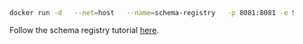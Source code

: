 ```bash
docker run -d   --net=host   --name=schema-registry   -p 8081:8081 -e SCHEMA_REGISTRY_KAFKASTORE_CONNECTION_URL=172.17.0.1:2181   -e SCHEMA_REGISTRY_HOST_NAME=172.17.0.1   -e SCHEMA_REGISTRY_LISTENERS=http://localhost:8081   -e SCHEMA_REGISTRY_DEBUG=true confluentinc/cp-schema-registry:5.5.0
```

Follow the schema registry tutorial [here](https://docs.confluent.io/current/schema-registry/schema_registry_tutorial.html).
